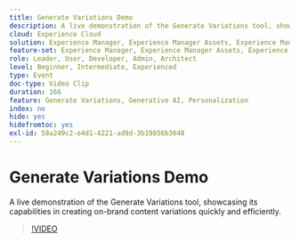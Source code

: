 ```yaml
---
title: Generate Variations Demo
description: A live demonstration of the Generate Variations tool, showcasing its capabilities in creating on-brand content variations quickly and efficiently.
cloud: Experience Cloud
solution: Experience Manager, Experience Manager Assets, Experience Manager Forms, Experience Manager Sites, Sensei
feature-set: Experience Manager, Experience Manager Assets, Experience Manager Forms, Experience Manager Sites
role: Leader, User, Developer, Admin, Architect
level: Beginner, Intermediate, Experienced
type: Event
doc-type: Video Clip
duration: 166
feature: Generate Variations, Generative AI, Personalization
index: no
hide: yes
hidefromtoc: yes
exl-id: 58a249c2-e4d1-4221-ad9d-3b19856b3048
---
```

# Generate Variations Demo

A live demonstration of the Generate Variations tool, showcasing its capabilities in creating on-brand content variations quickly and efficiently.

>[!VIDEO](https://video.tv.adobe.com/v/3459233/?learn=on&enablevpops)

